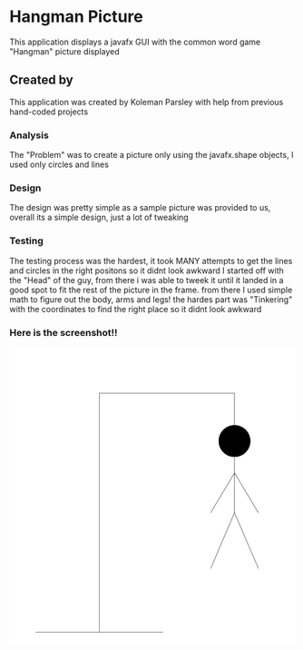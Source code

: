 # Hangman Picture
This application displays a javafx GUI with the common word game "Hangman" picture displayed
## Created by
This application was created by Koleman Parsley with help from previous hand-coded projects
### Analysis
The "Problem" was to create a picture only using the javafx.shape objects, I used only circles and lines
### Design
The design was pretty simple as a sample picture was provided to us, overall its a simple design, just a lot of tweaking
### Testing
The testing process was the hardest, it took MANY attempts to get the lines and circles in the right positons so it didnt look awkward
I started off with the "Head" of the guy, from there i was able to tweek it until it landed in a good spot to fit the rest of the 
picture in the frame. from there I used simple math to figure out the body, arms and legs! the hardes part was "Tinkering" with the 
coordinates to find the right place so it didnt look awkward
### Here is the screenshot!!
![Alt text](Hangman.jpg?raw=true "Hangman Pic")
